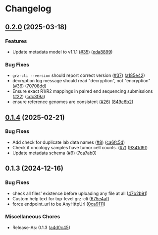 # Changelog

## [0.2.0](https://github.com/BfArM-MVH/grz-cli/compare/v0.1.4...v0.2.0) (2025-03-18)


### Features

* Update metadata model to v1.1.1 ([#35](https://github.com/BfArM-MVH/grz-cli/issues/35)) ([eda8899](https://github.com/BfArM-MVH/grz-cli/commit/eda88993e13c62240fde8f4ea56dc7ea7c5a96e6))


### Bug Fixes

* `grz-cli --version` should report correct version ([#37](https://github.com/BfArM-MVH/grz-cli/issues/37)) ([a185e42](https://github.com/BfArM-MVH/grz-cli/commit/a185e42fc8f577598db2cdd4a007e816b6856ea8))
* decryption log message should read "decryption", not "encryption" ([#36](https://github.com/BfArM-MVH/grz-cli/issues/36)) ([70708dd](https://github.com/BfArM-MVH/grz-cli/commit/70708dd65bd342bedb27e6f5cb3f521b276bcf01))
* Ensure exact R1/R2 mappings in paired end sequencing submissions ([#22](https://github.com/BfArM-MVH/grz-cli/issues/22)) ([cdc3f9a](https://github.com/BfArM-MVH/grz-cli/commit/cdc3f9a1968950a45c20a35e39d4be504635c9c4))
* ensure reference genomes are consistent ([#26](https://github.com/BfArM-MVH/grz-cli/issues/26)) ([849c6b2](https://github.com/BfArM-MVH/grz-cli/commit/849c6b25d8a92b0d68be45c7ba31348b1f937681))

## [0.1.4](https://github.com/BfArM-MVH/grz-cli/compare/v0.1.3...v0.1.4) (2025-02-21)


### Bug Fixes

* Add check for duplicate lab data names ([#8](https://github.com/BfArM-MVH/grz-cli/issues/8)) ([ca6fc5d](https://github.com/BfArM-MVH/grz-cli/commit/ca6fc5d3ce679f3e063ec4aa2050703600a94d0c))
* Check if oncology samples have tumor cell counts. ([#7](https://github.com/BfArM-MVH/grz-cli/issues/7)) ([9341d9f](https://github.com/BfArM-MVH/grz-cli/commit/9341d9f30a3ad114d881452710f08c84fa9789ab))
* Update metadata schema ([#9](https://github.com/BfArM-MVH/grz-cli/issues/9)) ([7ca7ab0](https://github.com/BfArM-MVH/grz-cli/commit/7ca7ab0a31289706bba9217a05ba75e401d34840))

## 0.1.3 (2024-12-16)


### Bug Fixes

* check all files' existence before uploading any file at all ([47b2b91](https://github.com/BfArM-MVH/GRZ_CLI/commit/47b2b9176a7552b409c33f2f95150130d9ff3fa1))
* Custom help text for top-level grz-cli ([675e4af](https://github.com/BfArM-MVH/GRZ_CLI/commit/675e4af97a93e4b19d47ac3f13aa0f66d2ad811e))
* force endpoint_url to be AnyHttpUrl ([0ca9111](https://github.com/BfArM-MVH/GRZ_CLI/commit/0ca9111c3becf670c3aecde7afa2716f5222b4f1))


### Miscellaneous Chores

* Release-As: 0.1.3 ([a4d0c45](https://github.com/BfArM-MVH/GRZ_CLI/commit/a4d0c45e5d361338bd85da8d67d6d002e307a397))
